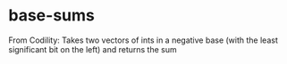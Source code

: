 # base-sums
From Codility: Takes two vectors of ints in a negative base (with the least significant bit on the left) and returns the sum

